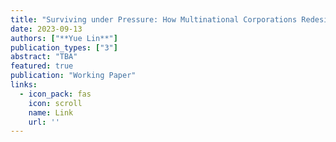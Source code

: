 ```yaml
---
title: "Surviving under Pressure: How Multinational Corporations Redesign Regulatory Outcomes"
date: 2023-09-13
authors: ["**Yue Lin**"]
publication_types: ["3"]
abstract: "TBA"
featured: true
publication: "Working Paper"
links:
  - icon_pack: fas
    icon: scroll
    name: Link
    url: ''
---
```

